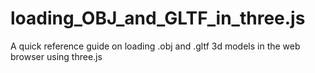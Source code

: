 # loading_OBJ_and_GLTF_in_three.js
A quick reference guide on loading .obj and .gltf 3d models in the web browser using three.js
